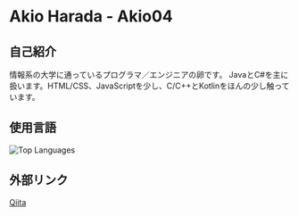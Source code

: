 # Akio Harada - Akio04

## 自己紹介
情報系の大学に通っているプログラマ／エンジニアの卵です。
JavaとC#を主に扱います。HTML/CSS、JavaScriptを少し、C/C++とKotlinをほんの少し触っています。

## 使用言語
![Top Languages](https://github-readme-stats.vercel.app/api/top-langs/?username=Akio04&theme=vue-dark&show_icons=true&layout=compact)

## 外部リンク
[Qiita](https://qiita.com/Akio04)
